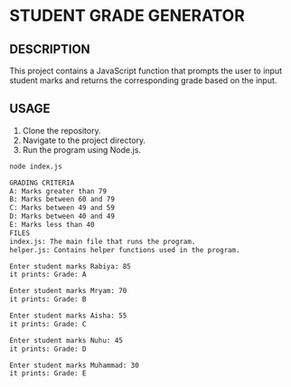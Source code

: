 # STUDENT GRADE GENERATOR

## DESCRIPTION
This project contains a  JavaScript function that prompts the user to input student marks and returns the corresponding grade based on the input.

## USAGE
1. Clone the repository.
2. Navigate to the project directory.
3. Run the program using Node.js.

```sh
node index.js

GRADING CRITERIA
A: Marks greater than 79
B: Marks between 60 and 79
C: Marks between 49 and 59
D: Marks between 40 and 49
E: Marks less than 40
FILES
index.js: The main file that runs the program.
helper.js: Contains helper functions used in the program.

Enter student marks Rabiya: 85  
it prints: Grade: A

Enter student marks Mryam: 70
it prints: Grade: B

Enter student marks Aisha: 55
it prints: Grade: C

Enter student marks Nuhu: 45
it prints: Grade: D

Enter student marks Muhammad: 30
it prints: Grade: E
